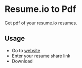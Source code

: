 # Resume.io to Pdf

Get pdf of your resume.io resumes.

## Usage

- Go to [website](https://resumeio2pdf.vercel.app/)
- Enter your resume share link
- Download
